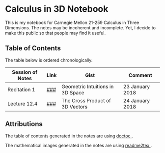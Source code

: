 # Calculus in 3D Notebook

This is my notebook for Carnegie Mellon 21-259 Calculus in Three Dimensions. The notes may be incoherent and incomplete. Yet, I decide to make this public so that people may find it useful.

## Table of Contents

The table below is ordered chronologically.

| Session of Notes | Link | Gist | Comment |
| ---------------- | ---- | ---- | ------- |
| Recitation 1 | [###](Recitation_1_texed.md) | Geometric Intuitions in 3D Space | 23 January 2018 |
| Lecture 12.4 | [###](Lecture_12.4_texed.md) | The Cross Product of 3D Vectors | 24 January 2018 |

## Attributions

The table of contents generated in the notes are using <a href='https://github.com/thlorenz/doctoc'> doctoc </a>.

The mathematical images generated in the notes are using <a href='https://github.com/leegao/readme2tex'> readme2tex </a>.

